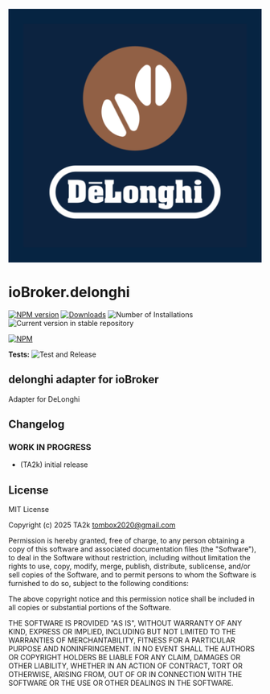 ![Logo](admin/delonghi.png)

# ioBroker.delonghi

[![NPM version](https://img.shields.io/npm/v/iobroker.delonghi.svg)](https://www.npmjs.com/package/iobroker.delonghi)
[![Downloads](https://img.shields.io/npm/dm/iobroker.delonghi.svg)](https://www.npmjs.com/package/iobroker.delonghi)
![Number of Installations](https://iobroker.live/badges/delonghi-installed.svg)
![Current version in stable repository](https://iobroker.live/badges/delonghi-stable.svg)

[![NPM](https://nodei.co/npm/iobroker.delonghi.png?downloads=true)](https://nodei.co/npm/iobroker.delonghi/)

**Tests:** ![Test and Release](https://github.com/TA2k/ioBroker.delonghi/workflows/Test%20and%20Release/badge.svg)

## delonghi adapter for ioBroker

Adapter for DeLonghi

## Changelog

<!--
    Placeholder for the next version (at the beginning of the line):
    ### **WORK IN PROGRESS**
-->

### **WORK IN PROGRESS**

- (TA2k) initial release

## License

MIT License

Copyright (c) 2025 TA2k <tombox2020@gmail.com>

Permission is hereby granted, free of charge, to any person obtaining a copy
of this software and associated documentation files (the "Software"), to deal
in the Software without restriction, including without limitation the rights
to use, copy, modify, merge, publish, distribute, sublicense, and/or sell
copies of the Software, and to permit persons to whom the Software is
furnished to do so, subject to the following conditions:

The above copyright notice and this permission notice shall be included in all
copies or substantial portions of the Software.

THE SOFTWARE IS PROVIDED "AS IS", WITHOUT WARRANTY OF ANY KIND, EXPRESS OR
IMPLIED, INCLUDING BUT NOT LIMITED TO THE WARRANTIES OF MERCHANTABILITY,
FITNESS FOR A PARTICULAR PURPOSE AND NONINFRINGEMENT. IN NO EVENT SHALL THE
AUTHORS OR COPYRIGHT HOLDERS BE LIABLE FOR ANY CLAIM, DAMAGES OR OTHER
LIABILITY, WHETHER IN AN ACTION OF CONTRACT, TORT OR OTHERWISE, ARISING FROM,
OUT OF OR IN CONNECTION WITH THE SOFTWARE OR THE USE OR OTHER DEALINGS IN THE
SOFTWARE.
